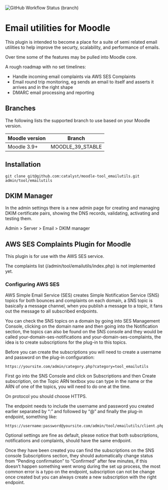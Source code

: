 ![GitHub Workflow Status (branch)](https://img.shields.io/github/actions/workflow/status/catalyst/moodle-tool_emailutils/ci.yml?label=ci&branch=MOODLE_39_STABLE)

# Email utilities for Moodle

This plugin is intended to become a place for a suite of semi related email utilities
to help improve the securty, scalability, and performance of emails.

Over time some of the features may be pulled into Moodle core.

A rough roadmap with no set timelines:

* Handle incoming email complaints via AWS SES Complaints
* Email round trip monitoring, eg sends an email to itself and asserts it arrives and in the right shape
* DMARC email processing and reporting


## Branches
The following lists the supported branch to use based on your Moodle version.

| Moodle version | Branch           |
|----------------|------------------|
| Moodle 3.9+    | MOODLE_39_STABLE |

## Installation

```
git clone git@github.com:catalyst/moodle-tool_emailutils.git admin/tool/emailutils
```

## DKIM Manager

In the admin settings there is a new admin page for creating and managing DKIM
certificate pairs, showing the DNS records, validating, activating and testing them.

Admin > Server > Email > DKIM manager


## AWS SES Complaints Plugin for Moodle

This plugin is for use with the AWS SES service.

The complaints list (/admin/tool/emailutils/index.php) is not implemented yet.

### Configuring AWS SES

AWS Simple Email Service (SES) creates Simple Notification Service (SNS) topics
for both bounces and complaints on each domain, a SNS topic is basically a
message channel, when you publish a message to a topic, it fans out the message
to all subscribed endpoints.

You can check the SNS topics on a domain by going into SES Management
Console, clicking on the domain name and then going into the Notification
section, the topics can also be found on the SNS console and they would be
called your-domain-ses-notifications and your-domain-ses-complaints, the idea
is to create subscriptions for the plug-in to this topics.

Before you can create the subscriptions you will need to create a username and
password on the plug-in configuration:

    https://yoursite.com/admin/category.php?category=tool_emailutils

First go into the SNS Console and click on Subscriptions and then Create
subscription, on the Topic ARN textbox you can type in the name or the ARN of
one of the topics, you will need to do one at the time.

On protocol you should choose HTTPS.

The endpoint needs to include the username and password you created earlier
separated  by “:”  and  followed by “@” and finally the plug-in endpoint,
something like:

    https://username:password@yoursite.com/admin/tool/emailutils/client.php

Optional settings are fine as default, please notice that both subscriptions,
notifications and complaints, should have the same endpoint.

Once they have been created you can find the subscriptions on the SNS console
Subscriptions section, they should automatically change status from “Pending
confirmation” to “Confirmed” after few minutes, if this doesn’t happen something
went wrong during the set up  process, the most common error is a typo on the
endpoint, subscription can not be change once created but you can always create
a new subscription with the right endpoint.
